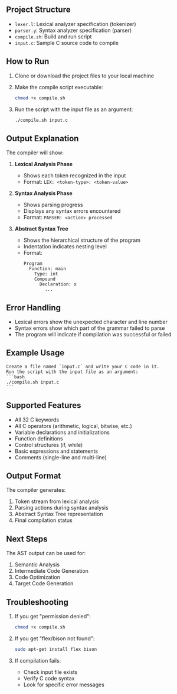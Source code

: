 
## Project Structure
- `lexer.l`: Lexical analyzer specification (tokenizer)
- `parser.y`: Syntax analyzer specification (parser)
- `compile.sh`: Build and run script
- `input.c`: Sample C source code to compile

## How to Run

1. Clone or download the project files to your local machine

2. Make the compile script executable:
    ```bash
    chmod +x compile.sh
    ```

3. Run the script with the input file as an argument:
    ```bash
    ./compile.sh input.c
    ``` 


## Output Explanation
The compiler will show:

1. **Lexical Analysis Phase**
   - Shows each token recognized in the input
   - Format: `LEX: <token-type>: <token-value>`

2. **Syntax Analysis Phase**
   - Shows parsing progress
   - Displays any syntax errors encountered
   - Format: `PARSER: <action> processed`

3. **Abstract Syntax Tree**
   - Shows the hierarchical structure of the program
   - Indentation indicates nesting level
   - Format:
     ```
     Program
       Function: main
         Type: int
         Compound
           Declaration: x
             ...
     ```

## Error Handling
- Lexical errors show the unexpected character and line number
- Syntax errors show which part of the grammar failed to parse
- The program will indicate if compilation was successful or failed

## Example Usage
    Create a file named `input.c` and write your C code in it.
    Run the script with the input file as an argument:
    ```bash
    ./compile.sh input.c
    ``` 

## Supported Features
- All 32 C keywords
- All C operators (arithmetic, logical, bitwise, etc.)
- Variable declarations and initializations
- Function definitions
- Control structures (if, while)
- Basic expressions and statements
- Comments (single-line and multi-line)

## Output Format
The compiler generates:
1. Token stream from lexical analysis
2. Parsing actions during syntax analysis
3. Abstract Syntax Tree representation
4. Final compilation status

## Next Steps
The AST output can be used for:
1. Semantic Analysis
2. Intermediate Code Generation
3. Code Optimization
4. Target Code Generation

## Troubleshooting
1. If you get "permission denied":
   ```bash
   chmod +x compile.sh
   ```

2. If you get "flex/bison not found":
   ```bash
   sudo apt-get install flex bison
   ```

3. If compilation fails:
   - Check input file exists
   - Verify C code syntax
   - Look for specific error messages